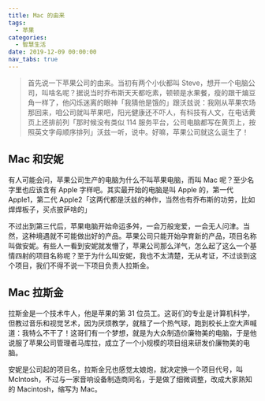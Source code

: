 ```yaml
---
title: Mac 的由来
tags:
  - 苹果
categories:
  - 智慧生活
date: 2019-12-09 00:00:00
nav_tabs: true
---
```


> 首先说一下苹果公司的由来。当初有两个小伙都叫 Steve，想开一个电脑公司，叫啥名呢？据说当时乔布斯天天都吃素，顿顿是水果餐，瘦的跟干煸豆角一样了，他闪烁迷离的眼神「我猜他是饿的」跟沃兹说：我刚从苹果农场那回来，咱公司就叫苹果吧，阳光健康还不吓人，有科技有人文，在电话黄页上还排前列「那时候没有类似 114 服务平台，公司电脑都写在黄页上，按照英文字母顺序排列」沃兹一听，说中。好嘛，苹果公司就这么诞生了！

<!-- more -->

## Mac 和安妮

有人可能会问，苹果公司生产的电脑为什么不叫苹果电脑，而叫 Mac 呢？至少名字里也应该含有 Apple 字样吧。其实最开始的电脑是叫 Apple 的，第一代 Apple1，第二代 Apple2「这两代都是沃兹的神作，当然也有乔布斯的功劳，比如焊焊板子，买点披萨啥的」

不过出到第三代后，苹果电脑开始命运多舛，一会万般宠爱，一会无人问津。当然，这种境遇就不可能做出好的产品。苹果公司只能开始孕育新的产品，项目名称叫做安妮。有些人一看到安妮就发懵了，苹果公司那么洋气，怎么起了这么一个基情四射的项目名称呢？至于为什么叫安妮，我也不太清楚，无从考证，不过谈到这个项目，我们不得不说一下项目负责人拉斯金。

## Mac 拉斯金

拉斯金是一个技术牛人，他是苹果的第 31 位员工。这哥们的专业是计算机科学，但教过音乐和视觉艺术，因为厌烦教学，就租了一个热气球，跑到校长上空大声喊道：我特么不干了！这哥们有一个梦想，就是为大众制造价廉物美的电脑，于是他说服了苹果公司管理者马库拉，成立了一个小规模的项目组来研发价廉物美的电脑。

安妮是公司起的项目名，拉斯金兄也感觉太娘炮，就决定换一个项目代号，叫 Mclntosh，不过与一家音响设备制造商同名，于是做了细微调整，改成大家熟知的 Macintosh，缩写为 Mac。
